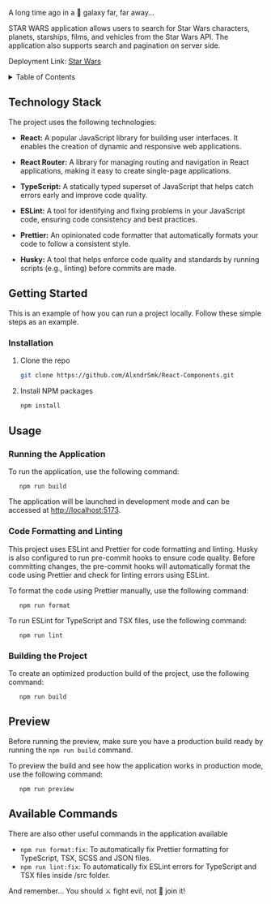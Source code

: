 A long time ago in a 🌌 galaxy far, far away…
<!-- DESCRIPTION -->
STAR WARS application allows users to search for Star Wars characters, planets, starships, films, and vehicles from the Star Wars API. The application also supports search and pagination on server side.

Deployment Link: [Star Wars](https://alxndr-smk-react-components.netlify.app/)

<!-- TABLE OF CONTENTS -->
<details>
  <summary>Table of Contents</summary>
  <ol>
    <li><a href="#technology-stack">Technology Stack</a></li>
    <li><a href="#getting-started">Getting Started</a></li>
    <li><a href="#usage">Usage</a></li>
  </ol>
</details>

<!-- TECHNOLOGY STACK -->
## Technology Stack
The project uses the following technologies:

- **React:** A popular JavaScript library for building user interfaces. It enables the creation of dynamic and responsive web applications.

- **React Router:** A library for managing routing and navigation in React applications, making it easy to create single-page applications.

- **TypeScript:** A statically typed superset of JavaScript that helps catch errors early and improve code quality.

- **ESLint:** A tool for identifying and fixing problems in your JavaScript code, ensuring code consistency and best practices.

- **Prettier:** An opinionated code formatter that automatically formats your code to follow a consistent style.

- **Husky:** A tool that helps enforce code quality and standards by running scripts (e.g., linting) before commits are made.

<!-- GETTING STARTED -->
## Getting Started

This is an example of how you can run a project locally. Follow these simple steps as an example.

### Installation

1. Clone the repo
   ```sh
   git clone https://github.com/AlxndrSmk/React-Components.git
   ```
3. Install NPM packages
   ```sh
   npm install
   ```

<!-- USAGE EXAMPLES -->
## Usage

### Running the Application

To run the application, use the following command:
```
   npm run build
```
The application will be launched in development mode and can be accessed at [http://localhost:5173](http://localhost:5173).


### Code Formatting and Linting

This project uses ESLint and Prettier for code formatting and linting. Husky is also configured to run pre-commit hooks to ensure code quality. Before committing changes, the pre-commit hooks will automatically format the code using Prettier and check for linting errors using ESLint.

To format the code using Prettier manually, use the following command:
```
   npm run format
```
To run ESLint for TypeScript and TSX files, use the following command:
```
   npm run lint
```


### Building the Project

To create an optimized production build of the project, use the following command:
```
   npm run build
```

## Preview

Before running the preview, make sure you have a production build ready by running the `npm run build` command.

To preview the build and see how the application works in production mode, use the following command:
```
   npm run preview
```

## Available Commands
There are also other useful commands in the application available

- `npm run format:fix`: To automatically fix Prettier formatting for TypeScript, TSX, SCSS and JSON files.
- `npm run lint:fix`: To automatically fix ESLint errors for TypeScript and TSX files inside /src folder.

And remember...
You should ⚔️ fight evil, not 🤝 join it!
